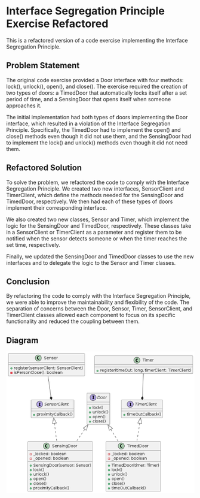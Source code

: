 # Interface Segregation Principle Exercise Refactored
This is a refactored version of a code exercise implementing the Interface Segregation Principle.

## Problem Statement
The original code exercise provided a Door interface with four methods: lock(), unlock(), open(), and close(). The exercise required the creation of two types of doors: a TimedDoor that automatically locks itself after a set period of time, and a SensingDoor that opens itself when someone approaches it.

The initial implementation had both types of doors implementing the Door interface, which resulted in a violation of the Interface Segregation Principle. Specifically, the TimedDoor had to implement the open() and close() methods even though it did not use them, and the SensingDoor had to implement the lock() and unlock() methods even though it did not need them.

## Refactored Solution
To solve the problem, we refactored the code to comply with the Interface Segregation Principle. We created two new interfaces, SensorClient and TimerClient, which define the methods needed for the SensingDoor and TimedDoor, respectively. We then had each of these types of doors implement their corresponding interface.

We also created two new classes, Sensor and Timer, which implement the logic for the SensingDoor and TimedDoor, respectively. These classes take in a SensorClient or TimerClient as a parameter and register them to be notified when the sensor detects someone or when the timer reaches the set time, respectively.

Finally, we updated the SensingDoor and TimedDoor classes to use the new interfaces and to delegate the logic to the Sensor and Timer classes.

## Conclusion
By refactoring the code to comply with the Interface Segregation Principle, we were able to improve the maintainability and flexibility of the code. The separation of concerns between the Door, Sensor, Timer, SensorClient, and TimerClient classes allowed each component to focus on its specific functionality and reduced the coupling between them.

## Diagram

![UML DIAGRAM](./isp/exercice_refactored/exercice_refactored.png)